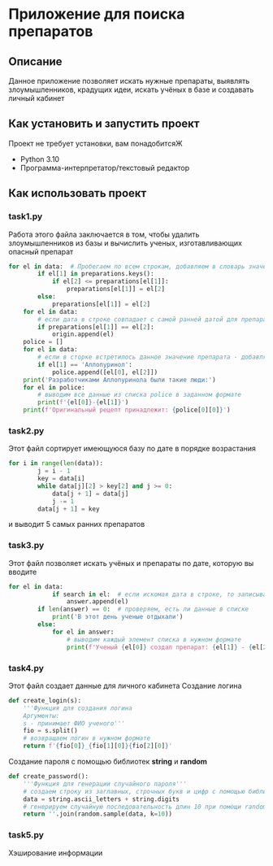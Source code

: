 # Приложение для поиска препаратов
## Описание
Данное приложение позволяет искать нужные препараты, выявлять злоумышленников, крадущих идеи, искать учёных в базе и создавать личный кабинет
## Как установить и запустить проект
Проект не требует установки, вам понадобитсяЖ
- Python 3.10
- Программа-интерпретатор/текстовый редактор
## Как использовать проект
### task1.py
Работа этого файла заключается в том, чтобы удалить злоумышленников из базы и вычислить ученых, изготавливающих опасный препарат
```python
for el in data:  # Пробегаем по всем строкам, добавляем в словарь значения в формате Препарат : самая ранняя дата
        if el[1] in preparations.keys():
            if el[2] <= preparations[el[1]]:
                preparations[el[1]] = el[2]
        else:
            preparations[el[1]] = el[2]
    for el in data:
        # если дата в строке совпадает с самой ранней датой для препарата - ученый настоящий
        if preparations[el[1]] == el[2]:
            origin.append(el)
    police = []
    for el in data:
        # если в сторке встретилось данное значение препарата - добавляем в список значения ФИО, дата
        if el[1] == 'Аллопуринол':
            police.append([el[0], el[2]])
    print('Разработчиками Аллопуринола были такие люди:')
    for el in police:
        # выводим все данные из списка police в заданном формате
        print(f'{el[0]}-{el[1]}')
    print(f'Оригинальный рецепт принадлежит: {police[0][0]}')
```
### task2.py
Этот файл сортирует имеющуюся базу по дате в порядке возрастания
```python
for i in range(len(data)):
        j = i - 1
        key = data[i]
        while data[j][2] > key[2] and j >= 0:
            data[j + 1] = data[j]
            j -= 1
        data[j + 1] = key
```
и выводит 5 самых ранних препаратов
### task3.py
Этот файл позволяет искать учёных и препараты по дате, которую вы вводите
```python
for el in data:
            if search in el:  # если искомая дата в строке, то записываем строку в список
                answer.append(el)
        if len(answer) == 0:  # проверяем, есть ли данные в списке
            print('В этот день ученые отдыхали')
        else:
            for el in answer:
                # выводим каждый элемент списка в нужном формате
                print(f'Ученый {el[0]} создал препарат: {el[1]} - {el[2]}')
```
### task4.py
Этот файл создает данные для личного кабинета
Создание логина
```python
def create_login(s):
    '''Функция для создания логина
    Аргументы:
    s - принимает ФИО ученого'''
    fio = s.split()
    # возвращаем логин в нужном формате
    return f'{fio[0]}_{fio[1][0]}{fio[2][0]}'
```
Создание пароля с помощью библиотек <b>string</b> и <b>random</b>
```python
def create_password():
    '''Функция для генерации случайного пароля'''
    # создаем строку из заглавных, строчных букв и цифр с помощью библиотеки string
    data = string.ascii_letters + string.digits
    # генерируем случайную последовательность длин 10 при помощи random.sample
    return ''.join(random.sample(data, k=10))
```
### task5.py
Хэширование информации
